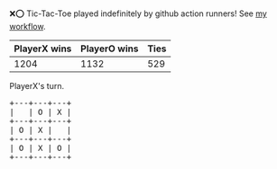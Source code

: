 :x::o: Tic-Tac-Toe played indefinitely by github action runners! See [my workflow](.github/workflows/play.yaml).

|PlayerX wins|PlayerO wins|Ties|
|-|-|-|
|1204|1132|529|

PlayerX's turn.

<pre>
+---+---+---+
|   | O | X |
+---+---+---+
| O | X |   |
+---+---+---+
| O | X | O |
+---+---+---+
</pre>